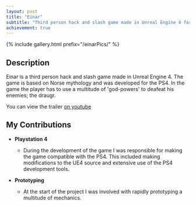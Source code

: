 ```yaml
---
layout: post
title: "Einar"
subtitle: "Third person hack and slash game made in Unreal Engine 4 for PS4"
achievement: true
---
```

{% include gallery.html prefix="/einarPics/" %}
## Description
Einar is a third person hack and slash game made in Unreal Engine 4. The game is based on Norse mythology and was developed for the PS4. In the game the player has to use a multitude of 'god-powers' to deafeat his enemies; the draugr.

You can view the trailer [on youtube](https://www.youtube.com/watch?v=cAe5JFwOv6A)


## My Contributions
* __Playstation 4__
  * During the development of the game I was responsible for making the game compatible with the PS4. This included making modifications to the UE4 source and extensive use of the PS4 development tools.
  
* __Prototyping__
  * At the start of the project I was involved with rapidly prototyping a multitude of mechanics.
